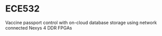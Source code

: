 # ECE532
Vaccine passport control  with on-cloud database storage using network connected Nexys 4 DDR FPGAs
